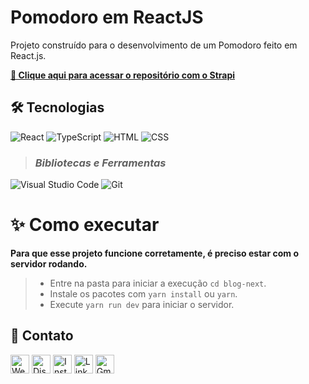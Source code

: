 # __Pomodoro em ReactJS__

Projeto construído para o desenvolvimento de um Pomodoro feito em React.js.

**[🔗 Clique aqui para acessar o repositório com o Strapi](https://github.com/Bamarcheti/fullstack-strapi-nextjs)**


## **🛠 Tecnologias**

<!-- >### *Server* -->
<!-- ![Node.js](https://img.shields.io/badge/Node.js-339933?style=for-the-badge&logo=nodedotjs&logoColor=white)
![Strapi](https://img.shields.io/badge/strapi-2F2E8B?style=for-the-badge&logo=strapi&logoColor=white) -->

<!-- >### *Frontend* -->
![React](https://img.shields.io/badge/React-20232A?style=for-the-badge&logo=react&logoColor=61DAFB)
![TypeScript](https://img.shields.io/badge/TypeScript-007ACC?style=for-the-badge&logo=typescript&logoColor=white)
![HTML](https://img.shields.io/badge/HTML5-E34F26?style=for-the-badge&logo=html5&logoColor=white)
![CSS](https://img.shields.io/badge/CSS3-1572B6?style=for-the-badge&logo=css3&logoColor=white)

>### *Bibliotecas e Ferramentas*
<!-- ![Insomnia](https://img.shields.io/badge/Insomnia-5849be?style=for-the-badge&logo=Insomnia&logoColor=white) -->
![Visual Studio Code](https://img.shields.io/badge/VSCode-0078D4?style=for-the-badge&logo=visual%20studio%20code&logoColor=white)
![Git](https://img.shields.io/badge/GIT-E44C30?style=for-the-badge&logo=git&logoColor=white)


# **✨ Como executar**

**Para que esse projeto funcione corretamente, é preciso estar com o servidor rodando.**

>- Entre na pasta para iniciar a execução `cd blog-next`.
>- Instale os pacotes com `yarn install` ou `yarn`.
>- Execute `yarn run dev` para iniciar o servidor.


## **💛 Contato**

[<img src='https://img.shields.io/badge/website-000000?style=for-the-badge&logo=About&logoColor=white' alt='Website' height='30'>](https://my-resume-bamarcheti.vercel.app/)
[<img src='https://img.shields.io/badge/Discord-5865F2?style=for-the-badge&logo=discord&logoColor=white' alt='Discord' height='30'>](https://discord.com/channels/@ba_marcheti#3824)
[<img src='https://img.shields.io/badge/Instagram-E4405F?style=for-the-badge&logo=instagram&logoColor=white' alt='Instagram' height='30'>](https://www.instagram.com/ba_marcheti)
[<img src='https://img.shields.io/badge/LinkedIn-0077B5?style=for-the-badge&logo=linkedin&logoColor=white' alt='Linkedin' height='30'>](https://www.linkedin.com/in/barbara-marcheti-fiorin/)
[<img src='https://img.shields.io/badge/Gmail-D14836?style=for-the-badge&logo=gmail&logoColor=white' alt='Gmail' height='30'>](bmarchetifiorin@gmail.com)
